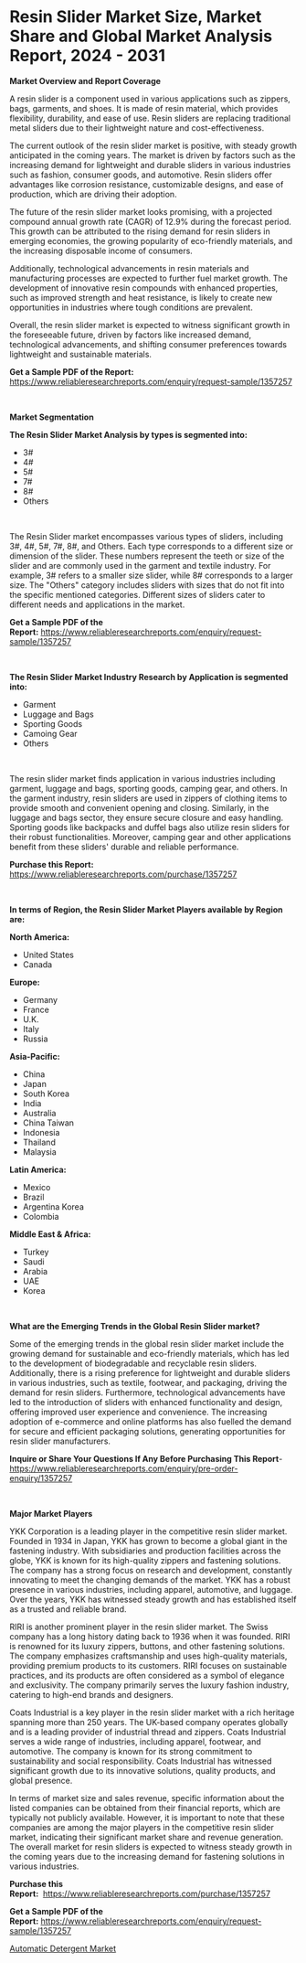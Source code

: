 <p><h1>Resin Slider Market Size, Market Share and Global Market Analysis Report, 2024 - 2031</h1></p><p><strong>Market Overview and Report Coverage</strong></p>
<p><p>A resin slider is a component used in various applications such as zippers, bags, garments, and shoes. It is made of resin material, which provides flexibility, durability, and ease of use. Resin sliders are replacing traditional metal sliders due to their lightweight nature and cost-effectiveness.</p><p>The current outlook of the resin slider market is positive, with steady growth anticipated in the coming years. The market is driven by factors such as the increasing demand for lightweight and durable sliders in various industries such as fashion, consumer goods, and automotive. Resin sliders offer advantages like corrosion resistance, customizable designs, and ease of production, which are driving their adoption.</p><p>The future of the resin slider market looks promising, with a projected compound annual growth rate (CAGR) of 12.9% during the forecast period. This growth can be attributed to the rising demand for resin sliders in emerging economies, the growing popularity of eco-friendly materials, and the increasing disposable income of consumers.</p><p>Additionally, technological advancements in resin materials and manufacturing processes are expected to further fuel market growth. The development of innovative resin compounds with enhanced properties, such as improved strength and heat resistance, is likely to create new opportunities in industries where tough conditions are prevalent.</p><p>Overall, the resin slider market is expected to witness significant growth in the foreseeable future, driven by factors like increased demand, technological advancements, and shifting consumer preferences towards lightweight and sustainable materials.</p></p>
<p><strong>Get a Sample PDF of the Report:</strong> <a href="https://www.reliableresearchreports.com/enquiry/request-sample/1357257">https://www.reliableresearchreports.com/enquiry/request-sample/1357257</a></p>
<p>&nbsp;</p>
<p><strong>Market Segmentation</strong></p>
<p><strong>The Resin Slider Market Analysis by types is segmented into:</strong></p>
<p><ul><li>3#</li><li>4#</li><li>5#</li><li>7#</li><li>8#</li><li>Others</li></ul></p>
<p>&nbsp;</p>
<p><p>The Resin Slider market encompasses various types of sliders, including 3#, 4#, 5#, 7#, 8#, and Others. Each type corresponds to a different size or dimension of the slider. These numbers represent the teeth or size of the slider and are commonly used in the garment and textile industry. For example, 3# refers to a smaller size slider, while 8# corresponds to a larger size. The "Others" category includes sliders with sizes that do not fit into the specific mentioned categories. Different sizes of sliders cater to different needs and applications in the market.</p></p>
<p><strong>Get a Sample PDF of the Report:</strong>&nbsp;<a href="https://www.reliableresearchreports.com/enquiry/request-sample/1357257">https://www.reliableresearchreports.com/enquiry/request-sample/1357257</a></p>
<p>&nbsp;</p>
<p><strong>The Resin Slider Market Industry Research by Application is segmented into:</strong></p>
<p><ul><li>Garment</li><li>Luggage and Bags</li><li>Sporting Goods</li><li>Camoing Gear</li><li>Others</li></ul></p>
<p>&nbsp;</p>
<p><p>The resin slider market finds application in various industries including garment, luggage and bags, sporting goods, camping gear, and others. In the garment industry, resin sliders are used in zippers of clothing items to provide smooth and convenient opening and closing. Similarly, in the luggage and bags sector, they ensure secure closure and easy handling. Sporting goods like backpacks and duffel bags also utilize resin sliders for their robust functionalities. Moreover, camping gear and other applications benefit from these sliders' durable and reliable performance.</p></p>
<p><strong>Purchase this Report:</strong>&nbsp; <a href="https://www.reliableresearchreports.com/purchase/1357257">https://www.reliableresearchreports.com/purchase/1357257</a></p>
<p>&nbsp;</p>
<p><strong>In terms of Region, the Resin Slider Market Players available by Region are:</strong></p>
<p>
    <p> <strong> North America: </strong>
        <ul>
            <li>United States</li>
            <li>Canada</li>
        </ul>
        </p> 
    <p> <strong> Europe: </strong>
        <ul>
            <li>Germany</li>
            <li>France</li>
            <li>U.K.</li>
            <li>Italy</li>
            <li>Russia</li>
        </ul>
        </p> 
    <p> <strong> Asia-Pacific: </strong>
        <ul>
            <li>China</li>
            <li>Japan</li>
            <li>South Korea</li>
            <li>India</li>
            <li>Australia</li>
            <li>China Taiwan</li>
            <li>Indonesia</li>
            <li>Thailand</li>
            <li>Malaysia</li>
        </ul>
        </p> 
    <p> <strong> Latin America: </strong>
        <ul>
            <li>Mexico</li>
            <li>Brazil</li>
            <li>Argentina Korea</li>
            <li>Colombia</li>
        </ul>
        </p> 
    <p> <strong> Middle East & Africa: </strong>
        <ul>
            <li>Turkey</li>
            <li>Saudi</li>
            <li>Arabia</li>
            <li>UAE</li>
            <li>Korea</li>
        </ul>
    </p>
    </p>
<p>&nbsp;</p>
<p><strong>What are the Emerging Trends in the Global Resin Slider market?</strong></p>
<p><p>Some of the emerging trends in the global resin slider market include the growing demand for sustainable and eco-friendly materials, which has led to the development of biodegradable and recyclable resin sliders. Additionally, there is a rising preference for lightweight and durable sliders in various industries, such as textile, footwear, and packaging, driving the demand for resin sliders. Furthermore, technological advancements have led to the introduction of sliders with enhanced functionality and design, offering improved user experience and convenience. The increasing adoption of e-commerce and online platforms has also fuelled the demand for secure and efficient packaging solutions, generating opportunities for resin slider manufacturers.</p></p>
<p><strong>Inquire or Share Your Questions If Any Before Purchasing This Report</strong>- <a href="https://www.reliableresearchreports.com/enquiry/pre-order-enquiry/1357257">https://www.reliableresearchreports.com/enquiry/pre-order-enquiry/1357257</a></p>
<p>&nbsp;</p>
<p><strong>Major Market Players</strong></p>
<p><p>YKK Corporation is a leading player in the competitive resin slider market. Founded in 1934 in Japan, YKK has grown to become a global giant in the fastening industry. With subsidiaries and production facilities across the globe, YKK is known for its high-quality zippers and fastening solutions. The company has a strong focus on research and development, constantly innovating to meet the changing demands of the market. YKK has a robust presence in various industries, including apparel, automotive, and luggage. Over the years, YKK has witnessed steady growth and has established itself as a trusted and reliable brand.</p><p>RIRI is another prominent player in the resin slider market. The Swiss company has a long history dating back to 1936 when it was founded. RIRI is renowned for its luxury zippers, buttons, and other fastening solutions. The company emphasizes craftsmanship and uses high-quality materials, providing premium products to its customers. RIRI focuses on sustainable practices, and its products are often considered as a symbol of elegance and exclusivity. The company primarily serves the luxury fashion industry, catering to high-end brands and designers.</p><p>Coats Industrial is a key player in the resin slider market with a rich heritage spanning more than 250 years. The UK-based company operates globally and is a leading provider of industrial thread and zippers. Coats Industrial serves a wide range of industries, including apparel, footwear, and automotive. The company is known for its strong commitment to sustainability and social responsibility. Coats Industrial has witnessed significant growth due to its innovative solutions, quality products, and global presence.</p><p>In terms of market size and sales revenue, specific information about the listed companies can be obtained from their financial reports, which are typically not publicly available. However, it is important to note that these companies are among the major players in the competitive resin slider market, indicating their significant market share and revenue generation. The overall market for resin sliders is expected to witness steady growth in the coming years due to the increasing demand for fastening solutions in various industries.</p></p>
<p><strong>Purchase this Report:</strong>&nbsp;&nbsp;<a href="https://www.reliableresearchreports.com/purchase/1357257">https://www.reliableresearchreports.com/purchase/1357257</a></p>
<p></p>
<p><strong>Get a Sample PDF of the Report:</strong>&nbsp;<a href="https://www.reliableresearchreports.com/enquiry/request-sample/1357257">https://www.reliableresearchreports.com/enquiry/request-sample/1357257</a></p>
<p><p><a href="https://github.com/RichRobinson5/Market-Research-Report-List-3/blob/main/automatic-detergent-market.md">Automatic Detergent Market</a></p></p>